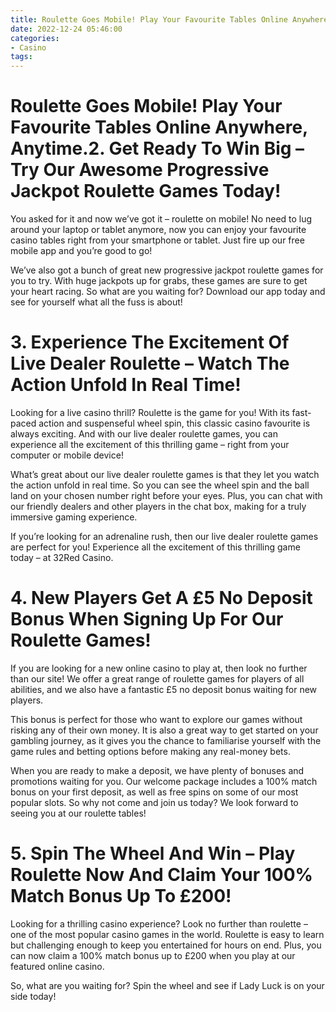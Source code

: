 ```yaml
---
title: Roulette Goes Mobile! Play Your Favourite Tables Online Anywhere, Anytime.2. Get Ready To Win Big – Try Our Awesome Progressive Jackpot Roulette Games Today!
date: 2022-12-24 05:46:00
categories:
- Casino
tags:
---
```



#  Roulette Goes Mobile! Play Your Favourite Tables Online Anywhere, Anytime.2. Get Ready To Win Big – Try Our Awesome Progressive Jackpot Roulette Games Today!

You asked for it and now we’ve got it – roulette on mobile! No need to lug around your laptop or tablet anymore, now you can enjoy your favourite casino tables right from your smartphone or tablet. Just fire up our free mobile app and you’re good to go!

We’ve also got a bunch of great new progressive jackpot roulette games for you to try. With huge jackpots up for grabs, these games are sure to get your heart racing. So what are you waiting for? Download our app today and see for yourself what all the fuss is about!

# 3. Experience The Excitement Of Live Dealer Roulette – Watch The Action Unfold In Real Time!

Looking for a live casino thrill? Roulette is the game for you! With its fast-paced action and suspenseful wheel spin, this classic casino favourite is always exciting. And with our live dealer roulette games, you can experience all the excitement of this thrilling game – right from your computer or mobile device!

What’s great about our live dealer roulette games is that they let you watch the action unfold in real time. So you can see the wheel spin and the ball land on your chosen number right before your eyes. Plus, you can chat with our friendly dealers and other players in the chat box, making for a truly immersive gaming experience.

If you’re looking for an adrenaline rush, then our live dealer roulette games are perfect for you! Experience all the excitement of this thrilling game today – at 32Red Casino.

# 4. New Players Get A £5 No Deposit Bonus When Signing Up For Our Roulette Games!

If you are looking for a new online casino to play at, then look no further than our site! We offer a great range of roulette games for players of all abilities, and we also have a fantastic £5 no deposit bonus waiting for new players.

This bonus is perfect for those who want to explore our games without risking any of their own money. It is also a great way to get started on your gambling journey, as it gives you the chance to familiarise yourself with the game rules and betting options before making any real-money bets.

When you are ready to make a deposit, we have plenty of bonuses and promotions waiting for you. Our welcome package includes a 100% match bonus on your first deposit, as well as free spins on some of our most popular slots. So why not come and join us today? We look forward to seeing you at our roulette tables!

# 5. Spin The Wheel And Win – Play Roulette Now And Claim Your 100% Match Bonus Up To £200!

Looking for a thrilling casino experience? Look no further than roulette – one of the most popular casino games in the world. Roulette is easy to learn but challenging enough to keep you entertained for hours on end. Plus, you can now claim a 100% match bonus up to £200 when you play at our featured online casino.

So, what are you waiting for? Spin the wheel and see if Lady Luck is on your side today!